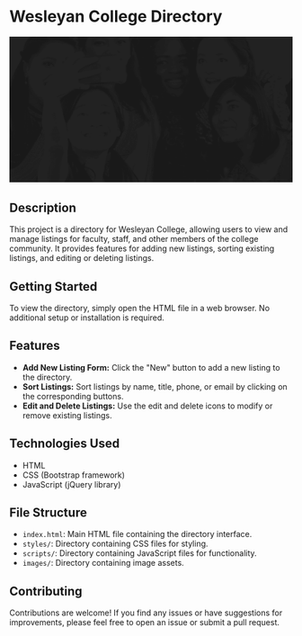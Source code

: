 # Wesleyan College Directory

![Wesleyan College Directory](images/directory-bg.png)

## Description

This project is a directory for Wesleyan College, allowing users to view and manage listings for faculty, staff, and other members of the college community. It provides features for adding new listings, sorting existing listings, and editing or deleting listings.

## Getting Started

To view the directory, simply open the HTML file in a web browser. No additional setup or installation is required.

## Features

- **Add New Listing Form:** Click the "New" button to add a new listing to the directory.
- **Sort Listings:** Sort listings by name, title, phone, or email by clicking on the corresponding buttons.
- **Edit and Delete Listings:** Use the edit and delete icons to modify or remove existing listings.

## Technologies Used

- HTML
- CSS (Bootstrap framework)
- JavaScript (jQuery library)

## File Structure

- `index.html`: Main HTML file containing the directory interface.
- `styles/`: Directory containing CSS files for styling.
- `scripts/`: Directory containing JavaScript files for functionality.
- `images/`: Directory containing image assets.

## Contributing

Contributions are welcome! If you find any issues or have suggestions for improvements, please feel free to open an issue or submit a pull request.
